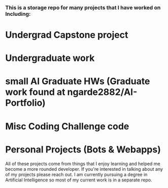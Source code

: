 ### This is a storage repo for many projects that I have worked on Including:
# Undergrad Capstone project
# Undergraduate work
# small AI Graduate HWs (Graduate work found at ngarde2882/AI-Portfolio)
# Misc Coding Challenge code
# Personal Projects (Bots & Webapps)
All of these projects come from things that I enjoy learning and helped me become a more rounded developer. If you're interested in talking about any of my projects please reach out.
I am currently pursuing a degree in Artificial Intelligence so most of my current work is in a separate repo.
